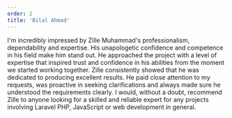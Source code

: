 ```yaml
---
order: 2
title: 'Bilal Ahmad'
---
```


I'm incredibly impressed by Zille Muhammad's professionalism, dependability and expertise. His unapologetic confidence and competence in his field make him stand out. He approached the project with a level of expertise that inspired trust and confidence in his abilities from the moment we started working together. Zille consistently showed that he was dedicated to producing excellent results. He paid close attention to my requests, was proactive in seeking clarifications and always made sure he understood the requirements clearly. I would, without a doubt, recommend Zille to anyone looking for a skilled and reliable expert for any projects involving Laravel PHP, JavaScript or web development in general.